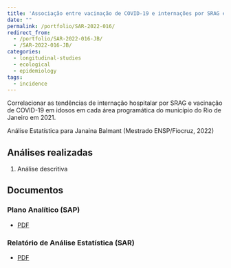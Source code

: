 ```yaml
---
title: 'Associação entre vacinação de COVID-19 e internações por SRAG em idosos nas áreas programáticas do Rio de Janeiro/RJ em 2021'
date: ""
permalink: /portfolio/SAR-2022-016/
redirect_from:
  - /portfolio/SAR-2022-016-JB/
  - /SAR-2022-016-JB/
categories:
  - longitudinal-studies
  - ecological
  - epidemiology
tags:
  - incidence
---
```


Correlacionar as tendências de internação hospitalar por SRAG e vacinação de COVID-19 em idosos em cada área programática do município do Rio de Janeiro em 2021.

Análise Estatística para Janaina Balmant (Mestrado ENSP/Fiocruz, 2022)

## Análises realizadas

1. Análise descritiva

## Documentos

### Plano Analítico (SAP)

- [PDF][sap]

### Relatório de Análise Estatística (SAR)

- [PDF][sar]

<!-- ## Análises associadas -->

<!-- Esta análise é parte de um projeto maior e é suportada por outras análises, disponíveis abaixo. -->

<!-- **[assoc_title]** -->

<!-- <[assoc_link]> -->

<!-- --- -->

[sap]: /files/SAP-2022-016-JB-v01.pdf
[sar]: /files/SAR-2022-016-JB-v01.pdf
